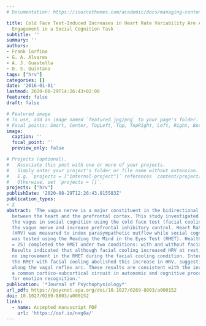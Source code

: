 ```yaml
---
# Documentation: https://sourcethemes.com/academic/docs/managing-content/

title: Cold Face Test-Induced Increases in Heart Rate Variability Are Abolished by
  Engagement in a Social Cognition Task
subtitle: ''
summary: ''
authors:
- Frank Iorfino
- G. A. Alvares
- A. J. Guastella
- D. S. Quintana
tags: ["hrv"]
categories: []
date: '2016-01-01'
lastmod: 2020-08-29T14:26:43+02:00
featured: false
draft: false

# Featured image
# To use, add an image named `featured.jpg/png` to your page's folder.
# Focal points: Smart, Center, TopLeft, Top, TopRight, Left, Right, BottomLeft, Bottom, BottomRight.
image:
  caption: ''
  focal_point: ''
  preview_only: false

# Projects (optional).
#   Associate this post with one or more of your projects.
#   Simply enter your project's folder or file name without extension.
#   E.g. `projects = ["internal-project"]` references `content/project/deep-learning/index.md`.
#   Otherwise, set `projects = []`.
projects: ["hrv"]
publishDate: '2020-08-29T12:26:43.815583Z'
publication_types:
- 2
abstract: 'The vagus nerve is a major constituent in the bidirectional relationship
  between the heart and the prefrontal cortex. This study investigated the role of
  the vagus in social cognition using the cold face test (facial cooling) to stimulate
  the vagus nerve and increase prefrontal inhibitory control. Heart Rate Variability
  (HRV) was measured to index parasympathetic outflow while social cognition ability
  was tested using the Reading the Mind in the Eyes Test (RMET). Healthy males (n
  = 25) completed the RMET under two conditions: with and without facial cooling.
  Results indicated that although facial cooling increased HRV at rest, there was
  no improvement in the RMET during the facial cooling condition. Interestingly, completing
  the RMET with facial cooling abolished this increase in HRV, suggesting interference
  along the vagal reflex arc. These results are consistent with the involvement of
  a common cortico-subcortical circuit in autonomic and cognitive processes, important
  for emotion recognition.'
publication: '*Journal of Psychophysiology*'
url_pdf: https://psycnet.apa.org/doi/10.1027/0269-8803/a000152
doi: 10.1027/0269-8803/a000152
links:
  - name: Accepted manuscript PDF
    url: 'https://osf.io/nxg6a/'
---
```


